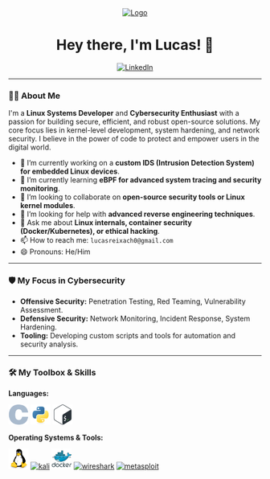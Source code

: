 <div align="center">
  <a href="https://github.com/somelucs">
    <img src="https://i.pinimg.com/originals/f9/ba/23/f9ba232d6b18c80b3a95c1ec8dc1c796.gif" alt="Logo" width="150">
  </a>
  <h1>Hey there, I'm Lucas! 👋</h1>
</div>

<div align="center">
  
  <a href="https://linkedin.com/in/lucas-reixach-00a76332b/">
    <img src="https://img.shields.io/badge/LinkedIn-0077B5?style=for-the-badge&logo=linkedin&logoColor=white" alt="LinkedIn"/>
  </a>
 
</div>

---

### 👨‍💻 About Me

I'm a **Linux Systems Developer** and **Cybersecurity Enthusiast** with a passion for building secure, efficient, and robust open-source solutions. My core focus lies in kernel-level development, system hardening, and network security. I believe in the power of code to protect and empower users in the digital world.

- 🔭 I’m currently working on a **custom IDS (Intrusion Detection System) for embedded Linux devices**.
- 🌱 I’m currently learning **eBPF for advanced system tracing and security monitoring**.
- 👯 I’m looking to collaborate on **open-source security tools or Linux kernel modules**.
- 🤔 I’m looking for help with **advanced reverse engineering techniques**.
- 💬 Ask me about **Linux internals, container security (Docker/Kubernetes), or ethical hacking**.
- 📫 How to reach me: `lucasreixach0@gmail.com`
- 😄 Pronouns: He/Him

---

### 🛡️ My Focus in Cybersecurity

- **Offensive Security:** Penetration Testing, Red Teaming, Vulnerability Assessment.
- **Defensive Security:** Network Monitoring, Incident Response, System Hardening.
- **Tooling:** Developing custom scripts and tools for automation and security analysis.

---

### 🛠️ My Toolbox & Skills

**Languages:**
<p align="left">
  <a href="https://www.cprogramming.com/" target="_blank" rel="noreferrer"><img src="https://raw.githubusercontent.com/devicons/devicon/master/icons/c/c-original.svg" alt="c" width="40" height="40"/></a>
  <a href="https://www.python.org" target="_blank" rel="noreferrer"><img src="https://raw.githubusercontent.com/devicons/devicon/master/icons/python/python-original.svg" alt="python" width="40" height="40"/></a>
  <a href="https://www.gnu.org/software/bash/" target="_blank" rel="noreferrer"><img src="https://raw.githubusercontent.com/devicons/devicon/master/icons/bash/bash-original.svg" alt="bash" width="40" height="40"/></a>
</p>

**Operating Systems & Tools:**
<p align="left">
  <a href="https://www.linux.org/" target="_blank" rel="noreferrer"><img src="https://raw.githubusercontent.com/devicons/devicon/master/icons/linux/linux-original.svg" alt="linux" width="40" height="40"/></a>
  <a href="https://www.kali.org/" target="_blank" rel="noreferrer"><img src="https://www.kali.org/images/kali-logo.svg" alt="kali" width="40" height="40"/></a>
  <a href="https://www.docker.com/" target="_blank" rel="noreferrer"><img src="https://raw.githubusercontent.com/devicons/devicon/master/icons/docker/docker-original-wordmark.svg" alt="docker" width="40" height="40"/></a>
  <a href="https://www.wireshark.org/" target="_blank" rel="noreferrer"><img src="https://th.bing.com/th/id/R.455d0deadd59721129aadc6be85f13e8?rik=tNJQqKlthTU%2b3g&pid=ImgRaw&r=0" alt="wireshark" width="40" height="40"/></a>
  <a href="https://www.metasploit.com/" target="_blank" rel="noreferrer"><img src="https://www.kindpng.com/picc/m/79-793003_metasploit-logo-transparent-hd-png-download.png" alt="metasploit" width="40" height="40"/></a>
</p>
